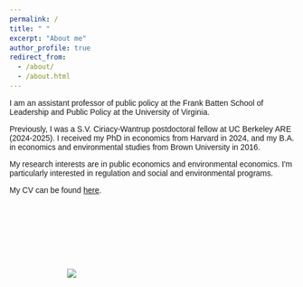 ```yaml
---
permalink: /
title: " "
excerpt: "About me"
author_profile: true
redirect_from: 
  - /about/
  - /about.html
---
```


<p style="font-family:Arial"> I am an assistant professor of public policy at the Frank Batten School of Leadership and Public Policy at the University of Virginia.</p>

<p style="font-family:Arial"> Previously, I was a S.V. Ciriacy-Wantrup postdoctoral fellow at UC Berkeley ARE (2024-2025). I received my PhD in economics from Harvard in 2024, and my B.A. in economics and environmental studies from Brown University in 2016.</p>

<p style="font-family:Arial"> My research interests are in public economics and environmental economics. I'm particularly interested in regulation and social and environmental programs.</p>

<p style="font-family:Arial"> My CV can be found <a href="http://jenna-anders.github.io/files/Anders_CV_2024.pdf" target="_blank">here</a>.

</p>

<br>

<div id="slideshow-wrapper" style="position: relative; width: 300px; height: 400px; margin: 100px auto; text-align: center;">
  <img class="slide" src="images/fortwitter.jpeg" style="width:100%; height:auto; position:absolute; top:0; left:0; opacity:1; transition: opacity 1s;">
  <img class="slide" src="images/cormorant.JPG" style="width:100%; height:auto; position:absolute; top:0; left:0; opacity:0; transition: opacity 1s;">
  <img class="slide" src="images/bird.jpeg" style="width:100%; height:auto; position:absolute; top:0; left:0; opacity:0; transition: opacity 1s;">
  <img class="slide" src="images/yosemite.jpg" style="width:100%; height:auto; position:absolute; top:0; left:0; opacity:0; transition: opacity 1s;">
  <img class="slide" src="images/yosemite2.JPG" style="width:100%; height:auto; position:absolute; top:0; left:0; opacity:0; transition: opacity 1s;">
  <img class="slide" src="images/otter.JPG" style="width:100%; height:auto; position:absolute; top:0; left:0; opacity:0; transition: opacity 1s;">
</div>

<script>
  const slides = document.querySelectorAll('#slideshow-wrapper .slide');
  let current = 0;

  setInterval(() => {
    slides[current].style.opacity = 0;
    current = (current + 1) % slides.length;
    slides[current].style.opacity = 1;
  }, 5000);
</script>


<br>

